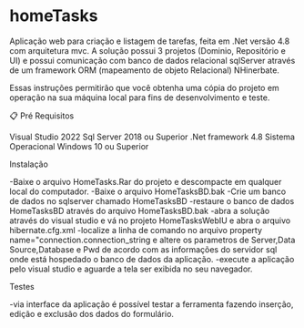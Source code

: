 # homeTasks
Aplicação web para criação e listagem de tarefas, feita em .Net versão 4.8 com arquitetura mvc. A solução possui 3 projetos (Dominio, Repositório e UI) e possui comunicação com banco de dados relacional sqlServer através de um framework ORM (mapeamento de objeto Relacional) NHinerbate.

Essas instruções permitirão que você obtenha uma cópia do projeto em operação na sua máquina local para fins de desenvolvimento e teste.


📋 Pré Requisitos

Visual Studio 2022
Sql Server 2018 ou Superior
.Net framework 4.8
Sistema Operacional Windows 10 ou Superior

Instalação

-Baixe o arquivo HomeTasks.Rar do projeto e descompacte em qualquer local do computador.
-Baixe o arquivo HomeTasksBD.bak 
-Crie um banco de dados no sqlserver chamado HomeTasksBD
-restaure o banco de dados HomeTasksBD através do arquivo HomeTasksBD.bak
-abra a solução através do visual studio e vá no projeto HomeTasksWebIU e abra o arquivo hibernate.cfg.xml
-localize a linha de comando no arquivo property name="connection.connection_string e altere os parametros de Server,Data Source,Database e Pwd de acordo com as informações do servidor sql onde está hospedado o banco de dados da aplicação.
-execute a aplicação pelo visual studio e aguarde a tela ser exibida no seu navegador.

Testes

-via interface da aplicação é possível testar a ferramenta fazendo inserção, edição e exclusão dos dados do formulário.







